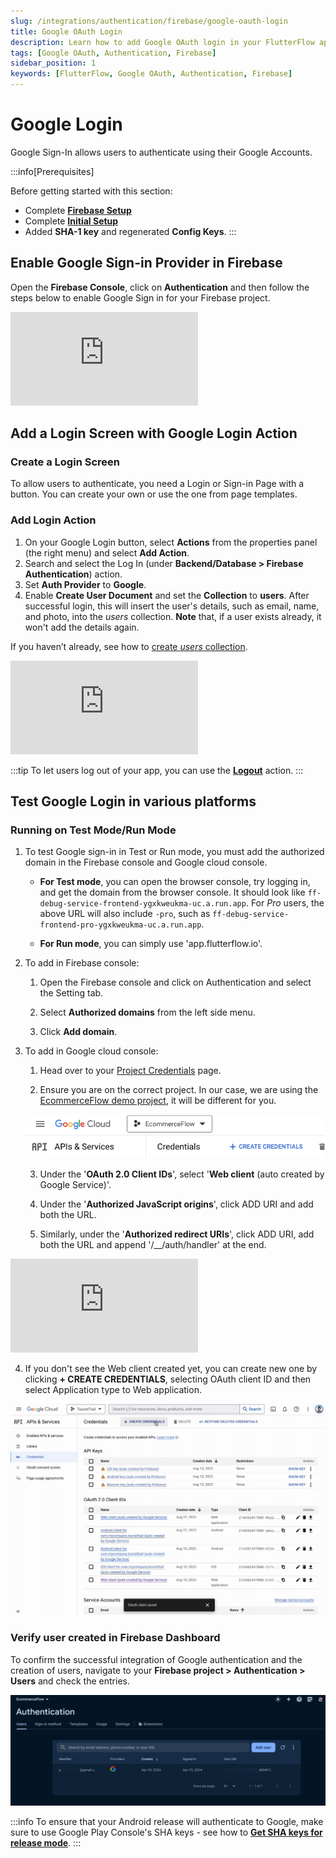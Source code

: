 ```yaml
---
slug: /integrations/authentication/firebase/google-oauth-login
title: Google OAuth Login
description: Learn how to add Google OAuth login in your FlutterFlow app.
tags: [Google OAuth, Authentication, Firebase]
sidebar_position: 1
keywords: [FlutterFlow, Google OAuth, Authentication, Firebase]
---
```


# Google Login

Google Sign-In allows users to authenticate using their Google Accounts.

:::info[Prerequisites]

Before getting started with this section:

- Complete [**Firebase Setup**](../../firebase/connect-to-firebase-setup.md)
- Complete [**Initial Setup**](auth-initial-setup.md)
- Added **SHA-1 key** and regenerated **Config Keys**.
:::


## Enable Google Sign-in Provider in Firebase

Open the **Firebase Console**, click on **Authentication** and then follow the steps below to enable Google Sign in for your Firebase project.

<div style={{
    position: 'relative',
    paddingBottom: 'calc(56.67989417989418% + 41px)', // Keeps the aspect ratio and additional padding
    height: 0,
    width: '100%'}}>
    <iframe 
        src="https://demo.arcade.software/I50vTFEEyhXfU82yLick?embed&show_copy_link=true"
        title=""
        style={{
            position: 'absolute',
            top: 0,
            left: 0,
            width: '100%',
            height: '100%',
            colorScheme: 'light'
        }}
        frameborder="0"
        loading="lazy"
        webkitAllowFullScreen
        mozAllowFullScreen
        allowFullScreen
        allow="clipboard-write">
    </iframe>
</div>
<p></p>

## Add a Login Screen with Google Login Action

### Create a Login Screen

To allow users to authenticate, you need a Login or Sign-in Page with a button.
You can create your own or use the one from page templates.

### Add Login Action

1. On your Google Login button, select **Actions** from the properties panel (the
  right menu) and select **Add Action**.
2. Search and select the Log In (under **Backend/Database > Firebase
  Authentication**) action.
3. Set **Auth Provider** to **Google**.
4. Enable **Create User Document** and set the **Collection** to **users**. After successful login, this will insert the user's details, such as email, name, and photo, into the *users* collection. **Note** that, if a user exists already, it won't add the details again.

If you haven’t already, see how to [create *users* collection](auth-initial-setup.md#creating-the-users-collection).

<div style={{
    position: 'relative',
    paddingBottom: 'calc(56.67989417989418% + 41px)', // Keeps the aspect ratio and additional padding
    height: 0,
    width: '100%'}}>
    <iframe 
        src="https://demo.arcade.software/CBVoec46awMc3yNGLuVJ?embed&show_copy_link=true"
        title=""
        style={{
            position: 'absolute',
            top: 0,
            left: 0,
            width: '100%',
            height: '100%',
            colorScheme: 'light'
        }}
        frameborder="0"
        loading="lazy"
        webkitAllowFullScreen
        mozAllowFullScreen
        allowFullScreen
        allow="clipboard-write">
    </iframe>
</div>
<p></p>

:::tip
To let users log out of your app, you can use the [**Logout**](auth-actions.md#logout-action) action.
:::

## Test Google Login in various platforms

### Running on Test Mode/Run Mode

1. To test Google sign-in in Test or Run mode, you must add the authorized
   domain in the Firebase console and Google cloud console.

    - **For Test mode**, you can open the browser console, try logging in, and
      get the domain from the browser console. It should look like `ff-debug-service-frontend-ygxkweukma-uc.a.run.app`. For *Pro* users, the above URL will also include `-pro`, such as `ff-debug-service-frontend-pro-ygxkweukma-uc.a.run.app`.

    - **For Run mode**, you can simply use 'app.flutterflow.io'.

2. To add in Firebase console:

    1. Open the Firebase console and click on Authentication and select the
      Setting tab.

    2. Select **Authorized domains** from the left side menu.

    3. Click **Add domain**.

3. To add in Google cloud console:

    1. Head over to
      your [Project Credentials](https://console.cloud.google.com/apis/credentials?project=_) page.
   
    2. Ensure you are on the correct project. In our case, we are using the
      [EcommerceFlow demo project](https://bit.ly/ff-docs-demo-v2), it will be different for you.
   
    ![credential-page.png](../imgs/credential-page.png)

    3. Under the '**OAuth 2.0 Client IDs**', select '**Web client** (auto created by
      Google Service)'.

    4. Under the '**Authorized JavaScript origins**', click ADD URI and add both the
      URL.
    5. Similarly, under the '**Authorized redirect URIs**', click ADD URI, add both
      the URL and append '/__/auth/handler' at the end.

<iframe src="https://www.loom.com/embed/efd5b99b858d4de8bca55452c6e1d20c" frameborder="0"
allowFullScreen style={{ width: '100%', height: '600px' }}></iframe>

<figure>
    
  <figcaption class="centered-caption"></figcaption>
</figure>

4. If you don't see the Web client created yet, you can create new one by
   clicking **+ CREATE CREDENTIALS**, selecting OAuth client ID and then select
   Application type to Web application.


![add-app.gif](../imgs/add-app.gif)

### Verify user created in Firebase Dashboard

To confirm the successful integration of Google authentication and the creation of users, navigate
to your **Firebase project > Authentication > Users** and check the entries.

![verify-google-auth-users.png](../imgs/verify-google-auth-users.png)

:::info
To ensure that your Android release will authenticate to Google, make sure to use Google Play Console's SHA keys - see how to [**Get SHA keys for release mode**](auth-initial-setup.md#getting-sha-keys-for-release-mode).
:::
